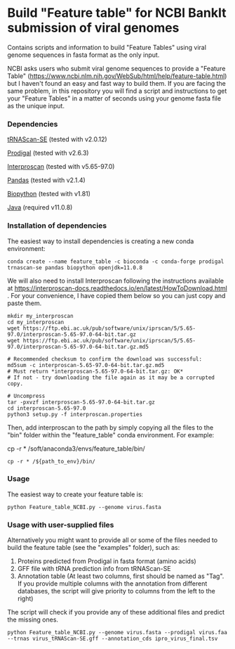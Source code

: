 # Build "Feature table" for NCBI BankIt submission of viral genomes
Contains scripts and information to build "Feature Tables" using viral genome sequences in fasta format as the only input. 

NCBI asks users who submit viral genome sequences to provide a "Feature Table" (https://www.ncbi.nlm.nih.gov/WebSub/html/help/feature-table.html) but I haven't found an easy and fast way to build them. If you are facing the same problem, in this repository you will find a script and instructions to get your "Feature Tables" in a matter of seconds using your genome fasta file as the unique input.


### Dependencies

[tRNAScan-SE](https://github.com/UCSC-LoweLab/tRNAscan-SE) (tested with v2.0.12) 

[Prodigal](https://github.com/hyattpd/Prodigal) (tested with v2.6.3) 

[Interproscan](https://interproscan-docs.readthedocs.io/en/latest/index.html) (tested with v5.65-97.0) 

[Pandas](https://pandas.pydata.org/) (tested with v2.1.4) 

[Biopython](https://biopython.org/) (tested with v1.81) 

[Java](https://www.oracle.com/java/technologies/javase/jdk11-archive-downloads.html) (required v11.0.8) 

 
### Installation of dependencies

The easiest way to install dependencies is creating a new conda environment:

```conda create --name feature_table -c bioconda -c conda-forge prodigal trnascan-se pandas biopython openjdk=11.0.8```

We will also need to install Interproscan following the instructions available at https://interproscan-docs.readthedocs.io/en/latest/HowToDownload.html .
For your convenience, I have copied them below so you can just copy and paste them.

```
mkdir my_interproscan
cd my_interproscan
wget https://ftp.ebi.ac.uk/pub/software/unix/iprscan/5/5.65-97.0/interproscan-5.65-97.0-64-bit.tar.gz
wget https://ftp.ebi.ac.uk/pub/software/unix/iprscan/5/5.65-97.0/interproscan-5.65-97.0-64-bit.tar.gz.md5

# Recommended checksum to confirm the download was successful:
md5sum -c interproscan-5.65-97.0-64-bit.tar.gz.md5
# Must return *interproscan-5.65-97.0-64-bit.tar.gz: OK*
# If not - try downloading the file again as it may be a corrupted copy.

# Uncompress
tar -pxvzf interproscan-5.65-97.0-64-bit.tar.gz
cd interproscan-5.65-97.0
python3 setup.py -f interproscan.properties
```

Then, add interproscan to the path by simply copying all the files to the "bin" folder within the "feature_table" conda environment. For example:

cp -r * /soft/anaconda3/envs/feature_table/bin/

```cp -r * /${path_to_env}/bin/```

### Usage
The easiest way to create your feature table is:

```python Feature_table_NCBI.py --genome virus.fasta```

### Usage with user-supplied files
Alternatively you might want to provide all or some of the files needed to build the feature table (see the "examples" folder), such as:
1. Proteins predicted from Prodigal in fasta format (amino acids)
2. GFF file with tRNA prediction info from tRNAScan-SE
3. Annotation table (At least two columns, first should be named as "Tag". If you provide multiple columns with the annotation from different databases, the script will give priority to columns from the left to the right)

The script will check if you provide any of these additional files and predict the missing ones.

```python Feature_table_NCBI.py --genome virus.fasta --prodigal virus.faa --trnas virus_tRNAScan-SE.gff --annotation_cds ipro_virus_final.tsv```
